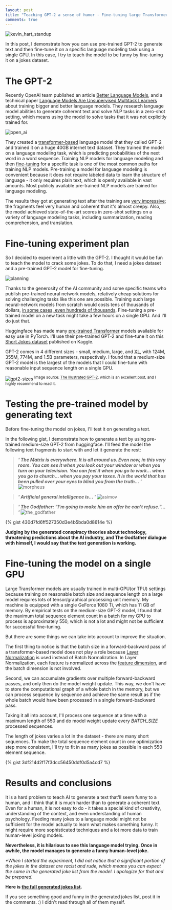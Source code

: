 ```yaml
---
layout: post
title: "Teaching GPT-2 a sense of humor - Fine-tuning large Transformer models on a single GPU in PyTorch."
comments: true
---
```


![kevin_hart_standup](/img/gpt2_finetuning/kevin_hart.jpg)

In this post, I demonstrate how you can use pre-trained GPT-2 to generate text and then fine-tune it on a specific language modeling task using a single GPU. In this case, I try to teach the model to be funny by fine-tuning it on a jokes dataset. 


# The GPT-2 

Recently OpenAI team published an article [Better Language Models](https://openai.com/blog/better-language-models/), and a technical paper [Language Models Are Unsupervised Multitask Learners](https://d4mucfpksywv.cloudfront.net/better-language-models/language_models_are_unsupervised_multitask_learners.pdf) about training bigger and better language models. They research language model abilities to generate coherent text and solve NLP tasks in a zero-shot setting, which means using the model to solve tasks that it was not explicitly trained for.

![open_ai](/img/gpt2_finetuning/open_ai.png)

They created a [transformer-based](https://arxiv.org/abs/1706.03762) language model that they called GPT-2 and trained it on a huge 40GB internet text dataset. They trained the model on a language modeling task, which is predicting probabilities of the next word in a word sequence. Training NLP models for language modeling and then [fine-tuning](http://wiki.fast.ai/index.php/Fine_tuning) for a specific task is one of the most common paths for training NLP models. Pre-training a model for language modeling is convenient because it does not require labeled data to learn the structure of language - it only requires plain text, which is openly available in vast amounts. Most publicly available pre-trained NLP models are trained for language modeling.

The results they got at generating text after the training are [very impressive](https://openai.com/blog/better-language-models/#sample1); the fragments feel very human and coherent that it's almost creepy. Also, the model achieved state-of-the-art scores in zero-shot settings on a variety of language modeling tasks, including summarization, reading comprehension, and translation. 

# Fine-tuning experiment plan

So I decided to experiment a little with the GPT-2. I thought it would be fun to teach the model to crack some jokes. To do that, I need a jokes dataset and a pre-trained GPT-2 model for fine-tuning.

![planning](/img/gpt2_finetuning/planning.jpg)


Thanks to the generosity of the AI community and some specific teams who publish pre-trained neural network models, relatively cheap solutions for solving challenging tasks like this one are possible. Training such large neural-network models from scratch would costs tens of thousands of dollars, [in some cases, even hundreds of thousands](https://syncedreview.com/2019/06/27/the-staggering-cost-of-training-sota-ai-models/). Fine-tuning a pre-trained model on a new task might take a few hours on a single GPU. And I'll do just that.

Huggingface has made many [pre-trained Transformer](https://github.com/huggingface/transformers) models available for easy use in PyTorch. I'll use their pre-trained GPT-2 and fine-tune it on this [Short Jokes dataset](https://www.kaggle.com/abhinavmoudgil95/short-jokes) published on Kaggle.

GPT-2 comes in 4 different sizes - small, medium, large, and [XL](https://openai.com/blog/gpt-2-1-5b-release/), with 124M, 355M, 774M, and 1.5B parameters, respectively. 
I found that a medium-size GPT-2 model is the largest of the models that I could fine-tune with reasonable input sequence length on a single GPU.

![gpt2-sizes](/img/gpt2_finetuning/gpt2-sizes.png)
<sup>Image source: [The Illustrated GPT-2](https://jalammar.github.io/illustrated-gpt2/), which is an excellent post, and I highly recommend to read it.</sup>


# Testing the pre-trained model by generating text

Before fine-tuning the model on jokes, I'll test it on generating a text.

In the following gist, I demonstrate how to generate a text by using pre-trained medium-size GPT-2 from huggingface. I'll feed the model the following text fragments to start with and let it generate the rest:

> ***\' The Matrix is everywhere. It is all around us. Even now, in this very room. You can see it when you look out your window or when you turn on your television. You can feel it when you go to work... when you go to church... when you pay your taxes. It is the world that has been pulled over your eyes to blind you from the truth... \'***
![morpheus](/img/gpt2_finetuning/morpheus.jpg)

> ***\' Artificial general intelligence is... \'***
![asimov](/img/gpt2_finetuning/asimov.jpg)

> ***\' The Godfather: "I'm going to make him an offer he can't refuse."... \'***
![the_godfather](/img/gpt2_finetuning/the_godfather.jpg)

{% gist 430d7fd6ff527350d3e4b5bda0d8614e %}


**Judging by the generated conspiracy theories about technology, threatening predictions about the AI industry, and The Godfather dialogue with himself, I would say that the text generation is working.** 

# Fine-tuning the model on a single GPU

Large Transformer models are usually trained in multi-GPU(or TPU) settings because training on reasonable batch size and sequence length on a  large model requires lots of tensor/graphical processing unit memory. My machine is equipped with a single GeForce 1080 Ti, which has 11 GB of memory. By empirical tests on the medium-size GPT-2 model, I found that the maximum total sequence element count in a batch for my GPU to process is approximately 550, which is not a lot and might not be sufficient for successful fine-tuning.

But there are some things we can take into account to improve the situation.

The first thing to notice is that the batch size in a forward-backward pass of a transformer-based model does not play a role because [Layer Normalization](https://arxiv.org/abs/1607.06450) is used instead of Batch Normalization. In Layer Normalization, each feature is normalized across the [feature dimension](https://mlexplained.com/2018/11/30/an-overview-of-normalization-methods-in-deep-learning/), and the batch dimension is not involved.

Second, we can accumulate gradients over multiple forward-backward passes, and only then do the model weight update. This way, we don't have to store the computational graph of a whole batch in the memory, but we can process sequence by sequence and achieve the same result as if the whole batch would have been processed in a single forward-backward pass.

Taking it all into account, I'll process one sequence at a time with a maximum length of 550 and do model weight update every *BATCH_SIZE* processed sequences. 

The length of jokes varies a lot in the dataset - there are many short sequences. To make the total sequence element count in one optimization step more consistent, I'll try to fit in as many jokes as possible in each 550 element sequence.

{% gist 3df214d2f17f3dcc56450ddf0d5a4cd7 %}


# Results and conclusions

It is a hard problem to teach AI to generate a text that'll seem funny to a human, and I think that it is much harder than to generate a coherent text. Even for a human, it is not easy to do - it takes a special kind of creativity, understanding of the context, and even understanding of human psychology. Feeding many jokes to a language model might not be sufficient for the model actually to learn what makes something funny. It might require more sophisticated techniques and a lot more data to train human-level joking models. 

**Nevertheless, it is hilarious to see this language model trying. Once in awhile, the model manages to generate a funny human-level joke.** 

*\*When I started the experiment, I did not notice that a significant portion of the jokes in the dataset are racist and rude, which means you can expect the same in the generated joke list from the model. I apologize for that and be prepared.* 

**Here is [the full generated jokes list](https://github.com/mf1024/transformers/blob/master/generated_2_jokes.txt).**

If you see something good and funny in the generated jokes list, post it in the comments. :) I didn't read through all of them myself.
